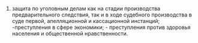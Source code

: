 1. защита по уголовным делам как на стадии производства предварительного следствия, так и в ходе судебного производства в суде первой, апелляционной и кассационной инстанций; -преступления в сфере экономики; - преступления против здоровья населения и общественной нравственности.
